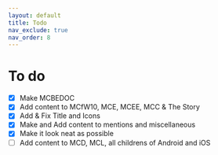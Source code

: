 ```yaml
---
layout: default
title: Todo
nav_exclude: true
nav_order: 8
---
```


# To do

- [x] Make MCBEDOC
- [x] Add content to MCfW10, MCE, MCEE, MCC & The Story
- [x] Add & Fix Title and Icons
- [x] Make and Add content to mentions and miscellaneous
- [x] Make it look neat as possible
- [ ] Add content to MCD, MCL, all childrens of Android and iOS
